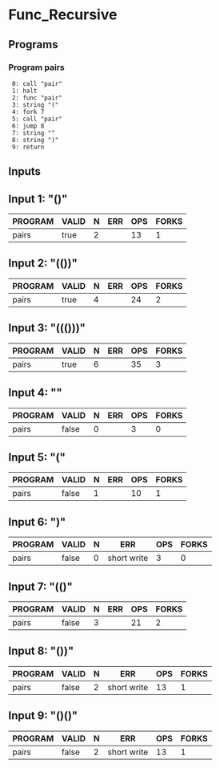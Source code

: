 # Func_Recursive

## Programs

### Program pairs

```
 0: call "pair"
 1: halt
 2: func "pair"
 3: string "("
 4: fork 7
 5: call "pair"
 6: jump 8
 7: string ""
 8: string ")"
 9: return
```

## Inputs

## Input 1: "()"

| PROGRAM | VALID | N |  ERR  | OPS | FORKS |
|---------|-------|---|-------|-----|-------|
| pairs   | true  | 2 | <nil> |  13 |     1 |

## Input 2: "(())"

| PROGRAM | VALID | N |  ERR  | OPS | FORKS |
|---------|-------|---|-------|-----|-------|
| pairs   | true  | 4 | <nil> |  24 |     2 |

## Input 3: "((()))"

| PROGRAM | VALID | N |  ERR  | OPS | FORKS |
|---------|-------|---|-------|-----|-------|
| pairs   | true  | 6 | <nil> |  35 |     3 |

## Input 4: ""

| PROGRAM | VALID | N |  ERR  | OPS | FORKS |
|---------|-------|---|-------|-----|-------|
| pairs   | false | 0 | <nil> |   3 |     0 |

## Input 5: "("

| PROGRAM | VALID | N |  ERR  | OPS | FORKS |
|---------|-------|---|-------|-----|-------|
| pairs   | false | 1 | <nil> |  10 |     1 |

## Input 6: ")"

| PROGRAM | VALID | N |     ERR     | OPS | FORKS |
|---------|-------|---|-------------|-----|-------|
| pairs   | false | 0 | short write |   3 |     0 |

## Input 7: "(()"

| PROGRAM | VALID | N |  ERR  | OPS | FORKS |
|---------|-------|---|-------|-----|-------|
| pairs   | false | 3 | <nil> |  21 |     2 |

## Input 8: "())"

| PROGRAM | VALID | N |     ERR     | OPS | FORKS |
|---------|-------|---|-------------|-----|-------|
| pairs   | false | 2 | short write |  13 |     1 |

## Input 9: "()()"

| PROGRAM | VALID | N |     ERR     | OPS | FORKS |
|---------|-------|---|-------------|-----|-------|
| pairs   | false | 2 | short write |  13 |     1 |

